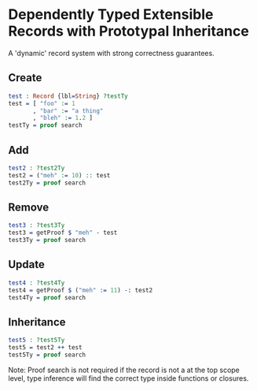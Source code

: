# Dependently Typed Extensible Records with Prototypal Inheritance

A 'dynamic' record system with strong correctness guarantees.

## Create
```idris
test : Record {lbl=String} ?testTy
test = [ "foo" := 1
       , "bar" := "a thing"
       , "bleh" := 1.2 ]
testTy = proof search
```

## Add
```idris
test2 : ?test2Ty
test2 = ("meh" := 10) :: test
test2Ty = proof search
```

## Remove
```idris
test3 : ?test3Ty
test3 = getProof $ "meh" - test
test3Ty = proof search
```

## Update
```idris
test4 : ?test4Ty
test4 = getProof $ ("meh" := 11) -: test2
test4Ty = proof search
```

## Inheritance
``` idris
test5 : ?test5Ty
test5 = test2 ++ test
test5Ty = proof search
```

Note: Proof search is not required if the record is not a at the top scope level,
type inference will find the correct type inside functions or closures.

